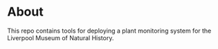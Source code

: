 # About

This repo contains tools for deploying a plant monitoring system for the Liverpool Museum of Natural History.